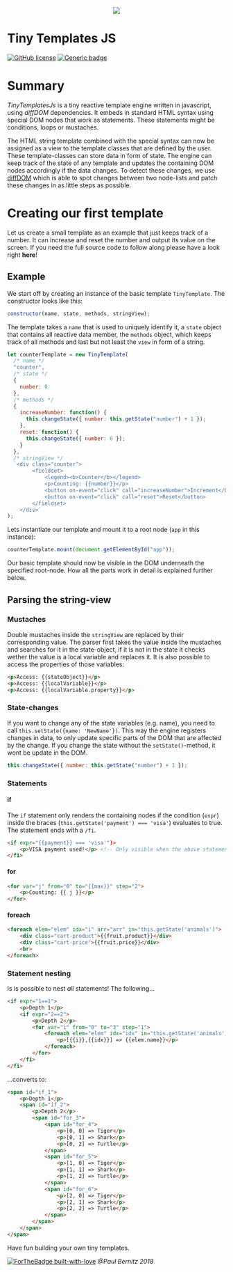 <p align="center">
 <img border="0" src="https://www.use.com/images/s_4/869ad401f7edda1d1add.jpg">
</p>

# Tiny Templates JS

[![GitHub license](https://img.shields.io/github/license/Naereen/StrapDown.js.svg)](https://github.com/pauwell/tiny-templates-js/blob/master/LICENSE)
[![Generic badge](https://img.shields.io/badge/version-0.6-<COLOR>.svg)](https://github.com/pauwell/tiny-templates-js/)

# Summary

<p><em>TinyTemplatesJs</em> is a tiny reactive template engine written in javascript, using <em>diffDOM</em> dependencies. It embeds in standard HTML syntax using special DOM nodes that work as statements. These statements might be conditions, loops or mustaches.</p> 
<p>The HTML string template combined with the special syntax can now be assigned as a view to the template classes that are defined by the user. These template-classes can store data in form of state. The engine can keep track of the state of any template and updates the containing DOM nodes accordingly if the data changes. To detect these changes, we use <a href="https://github.com/fiduswriter/diffDOM"> diffDOM</a> which is able to spot changes between two node-lists and patch these changes in as little steps as possible.</p>

# Creating our first template

Let us create a small template as an example that just keeps track of a number. It can increase
and reset the number and output its value on the screen. If you need the full source code to follow along please have a look right **here**!

## Example

We start off by creating an instance of the basic template <code>TinyTemplate</code>.
The constructor looks like this:

```js
constructor(name, state, methods, stringView);
```

The template takes a <code>name</code> that is used to uniquely identify it, a <code>state</code> object that contains all reactive data member, the <code>methods</code> object, which keeps track of all methods and last but not least the <code>view</code> in form of a string.

```js
let counterTemplate = new TinyTemplate(
  /* name */
  "counter",
  /* state */
  {
    number: 0
  },
  /* methods */
  {
    increaseNumber: function() {
      this.changeState({ number: this.getState("number") + 1 });
    },
    reset: function() {
      this.changeState({ number: 0 });
    }
  },
  /* stringView */
  `<div class="counter">
        <fieldset>
            <legend><b>Counter</b></legend>
            <p>Counting: {{number}}</p>
            <button on-event="click" call="increaseNumber">Increment</button>
            <button on-event="click" call="reset">Reset</button>
        </fieldset>
    </div>`
);
```

Lets instantiate our template and mount it to a root node (<code>app</code> in this instance):

```js
counterTemplate.mount(document.getElementById("app"));
```

Our basic template should now be visible in the DOM underneath the specified root-node. How all the parts work in detail is explained further below.

## Parsing the string-view

### Mustaches

Double mustaches inside the <code>stringView</code> are replaced by their corresponding value. The parser first takes the value inside the mustaches and searches for it in the state-object, if it is not in the state it checks wether the value is a local variable and replaces it. It is also possible to access the properties of those variables:

```html
<p>Access: {{stateObject}}</p>
<p>Access: {{localVariable}}</p>
<p>Access: {{localVariable.property}}</p>
```

### State-changes

<p>If you want to change any of the state variables (e.g. name), you need to call <code>this.setState({name: 'NewName'})</code>. This way the engine 
registers changes in data, to only update specific parts of the DOM that are affected by the change. If you change the state without the <code>setState()</code>-method, it wont be update in the DOM.</p>

```js
this.changeState({ number: this.getState("number") + 1 });
```

### Statements

#### if

The <code>if</code> statement only renders the containing nodes if the condition (<code>expr</code>) inside the braces (<code>this.getState('payment') === 'visa'</code>) evaluates to true. The statement ends with a <code>/fi</code>.

```html
<if expr="{{payment}} === 'visa'")>
    <p>VISA payment used!</p> <!-- Only visible when the above statement becomes true. -->
</fi>
```

#### for

```html
<for var="j" from="0" to="{{max}}" step="2">
    <p>Counting: {{ j }}</p>
</for>
```

#### foreach

```html
<foreach elem="elem" idx="i" arr="arr" in="this.getState('animals')">
    <div class="cart-product">{{fruit.product}}</div>
    <div class="cart-price">{{fruit.price}}</div>
    <br>
</foreach>
```

### Statement nesting

Is is possible to nest <em>all</em> statements!
The following...

```html
<if expr="1==1">
    <p>Depth 1</p>
    <if expr="2==2">
        <p>Depth 2</p>
        <for var="i" from="0" to="3" step="1">
            <foreach elem="elem" idx="idx" in="this.getState('animals')">
                <p>[{{i}},{{idx}}] => {{elem.name}}</p>
            </foreach>
        </for>
    </fi>
</fi>
```

...converts to:

```html
<span id="if_1">
    <p>Depth 1</p>
    <span id="if_2">
        <p>Depth 2</p>
        <span id="for_3">
            <span id="for_4">
                <p>[0, 0] => Tiger</p>
                <p>[0, 1] => Shark</p>
                <p>[0, 2] => Turtle</p>
            </span>
            <span id="for_5">
                <p>[1, 0] => Tiger</p>
                <p>[1, 1] => Shark</p>
                <p>[1, 2] => Turtle</p>
            </span>
            <span id="for_6">
                <p>[2, 0] => Tiger</p>
                <p>[2, 1] => Shark</p>
                <p>[2, 2] => Turtle</p>
            </span>
        </span>
    </span>
</span>
```

Have fun building your own tiny templates.

[![ForTheBadge built-with-love](http://ForTheBadge.com/images/badges/built-with-love.svg)](https://github.com/pauwell) <em>@Paul Bernitz 2018</em>
